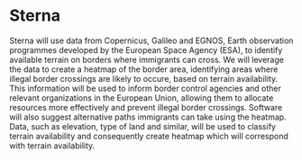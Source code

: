 <h1>Sterna</h1>
Sterna will use data from Copernicus, Galileo and EGNOS, Earth observation programmes developed by the European Space Agency (ESA), to identify available terrain on borders where immigrants can cross. We will leverage the data to create a heatmap of the border area, identifying areas where illegal border crossings are likely to occure, based on terrain availability. This information will be used to inform border control agencies and other relevant organizations in the European Union, allowing them to allocate resources more effectively and prevent illegal border crossings. Software will also suggest alternative paths immigrants can take using the heatmap. Data, such as elevation, type of land and similar, will be used to classify terrain availability and consequently create heatmap which will correspond with terrain availability.
